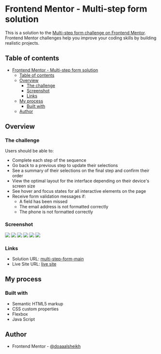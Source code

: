# Frontend Mentor - Multi-step form solution

This is a solution to the [Multi-step form challenge on Frontend Mentor](https://www.frontendmentor.io/challenges/multistep-form-YVAnSdqQBJ). Frontend Mentor challenges help you improve your coding skills by building realistic projects. 

## Table of contents

- [Frontend Mentor - Multi-step form solution](#frontend-mentor---multi-step-form-solution)
  - [Table of contents](#table-of-contents)
  - [Overview](#overview)
    - [The challenge](#the-challenge)
    - [Screenshot](#screenshot)
    - [Links](#links)
  - [My process](#my-process)
    - [Built with](#built-with)
  - [Author](#author)

## Overview

### The challenge

Users should be able to:

- Complete each step of the sequence
- Go back to a previous step to update their selections
- See a summary of their selections on the final step and confirm their order
- View the optimal layout for the interface depending on their device's screen size
- See hover and focus states for all interactive elements on the page
- Receive form validation messages if:
  - A field has been missed
  - The email address is not formatted correctly
  - The phone is not formatted correctly

### Screenshot

![](../multi-step-form-main/assets/images/Step%20One.png)
![](../multi-step-form-main/assets/images/Step%20One%20Validation.png)
![](../multi-step-form-main/assets/images/Step%20Two.png)
![](../multi-step-form-main/assets/images/Step%20Three.png)
![](../multi-step-form-main/assets/images/Step%20Four.png)
![](../multi-step-form-main/assets/images/Step%20Five.png)

### Links

- Solution URL: [multi-step-form-main](https://github.com/doaaalsheikh/multi-step-form-main)
- Live Site URL: [live site](https://doaaalsheikh.github.io/multi-step-form-main/)

## My process

### Built with

- Semantic HTML5 markup
- CSS custom properties
- Flexbox
- Java Script

## Author

- Frontend Mentor - [@doaaalsheikh](https://www.frontendmentor.io/profile/doaaalsheikh)
